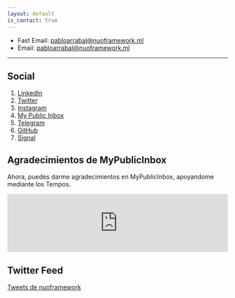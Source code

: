 ```yaml
---
layout: default
is_contact: true
---
```


* Fast Email: [pabloarrabal@nuoframework.ml](https://mypublicinbox.com/Nuoframework)
* Email: [pabloarrabal@nuoframework.ml](mailto:pabloarrabal@nuoframework.ml)

---

## Social

1. [LinkedIn](https://linkedin.com/in/pabloarrabal)
2. [Twitter](https://twitter.com/nuoframework)
3. [Instagram](https://instagram.com/nuoframework)
4. [My Public Inbox](https://mypublicinbox.com/Nuoframework)
5. [Telegram](https://t.me/nuoframework)
6. [GitHub](https://github.com/nuoframework)
7. [Signal](https://signal.group/#CjQKINPmOdSQwOSPdpPOSLg_24qooi4iKiUDtEwwnw0T6yetEhATA5M3xP5-8YbF16fus7Kj)


## Agradecimientos de MyPublicInbox

Ahora, puedes darme agradecimientos en MyPublicInbox, apoyandome mediante los Tempos.

<iframe src="https://mypublicinbox.com/bmac.html?profile=nuoframework" style="width: 100%; height: 132px; border: none"></iframe>

## Twitter Feed

<a class="twitter-timeline" href="https://twitter.com/nuoframework?ref_src=twsrc%5Etfw">Tweets de nuoframework</a> <script async src="https://platform.twitter.com/widgets.js" charset="utf-8"></script>
